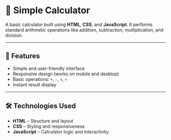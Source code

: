 # 🧮 Simple Calculator

A basic calculator built using **HTML**, **CSS**, and **JavaScript**. It performs standard arithmetic operations like addition, subtraction, multiplication, and division.

---

## 🚀 Features

- Simple and user-friendly interface
- Responsive design (works on mobile and desktop)
- Basic operations: `+`, `-`, `×`, `÷`
- Instant result display

---

## 🛠️ Technologies Used

- **HTML** – Structure and layout
- **CSS** – Styling and responsiveness
- **JavaScript** – Calculator logic and interactivity

